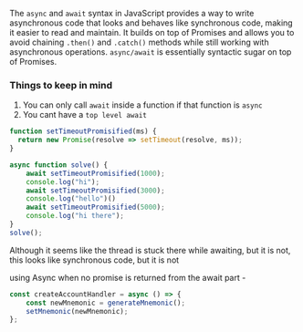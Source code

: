 The `async` and `await` syntax in JavaScript provides a way to write asynchronous code that looks and behaves like synchronous code, making it easier to read and maintain.
It builds on top of Promises and allows you to avoid chaining `.then()` and `.catch()` methods while still working with asynchronous operations.
`async/await` is essentially syntactic sugar on top of Promises.
### Things to keep in mind
1. You can only call `await` inside a function if that function is `async`
2. You cant have a `top level await`

```JavaScript
function setTimeoutPromisified(ms) {
  return new Promise(resolve => setTimeout(resolve, ms));
}

async function solve() {
	await setTimeoutPromisified(1000);
	console.log("hi");
	await setTimeoutPromisified(3000);
	console.log("hello")()
	await setTimeoutPromisified(5000);
	console.log("hi there");
}
solve();
```
Although it seems like the thread is stuck there while awaiting, but it is not, this looks like synchronous code, but it is not

using Async when no promise is returned from the await part - 
```js
const createAccountHandler = async () => {
    const newMnemonic = generateMnemonic();
    setMnemonic(newMnemonic);
};
```


